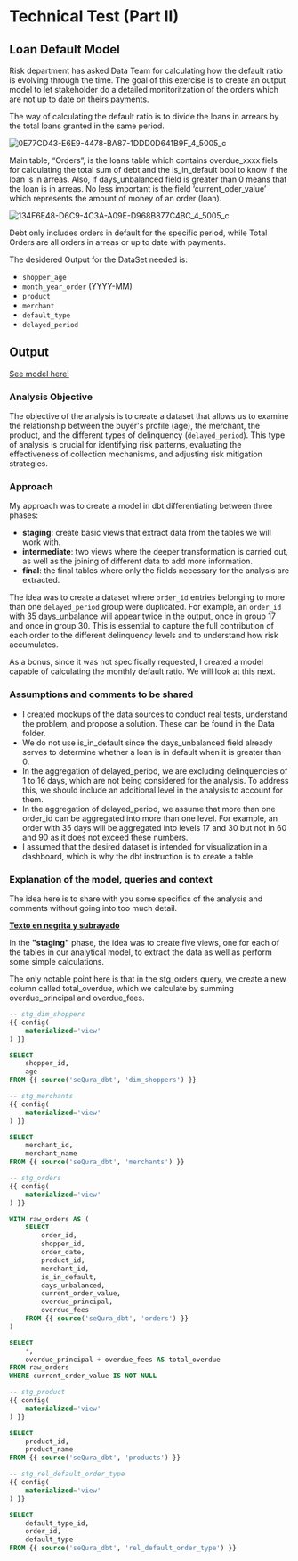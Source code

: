 # Technical Test (Part II)

## **Loan Default Model**

Risk department has asked Data Team for calculating how the default ratio is evolving through the time. The goal of this exercise is to create an output model to let stakeholder do a detailed monitoritzation of the orders which are not up to date on theirs payments.

The way of calculating the default ratio is to divide the loans in arrears by the total loans granted in the same period.

![0E77CD43-E6E9-4478-BA87-1DDD0D641B9F_4_5005_c](https://github.com/user-attachments/assets/4bddb1c8-87c9-4e90-b0cc-0254c928226f)

Main table, “Orders”, is the loans table which contains overdue_xxxx fiels for calculating the total sum of debt and the is_in_default bool to know if the loan is in arreas.
Also, if days_unbalanced field is greater than 0 means that the loan is in arreas. No less important is the field ‘current_oder_value’ which represents the amount of money of an order (loan).

![134F6E48-D6C9-4C3A-A09E-D968B877C4BC_4_5005_c](https://github.com/user-attachments/assets/3526a458-85c7-47db-a64b-7aa8c03bb660)

Debt only includes orders in default for the specific period, while Total Orders are all orders in arreas or up to date with payments.

The desidered Output for the DataSet needed is:

- `shopper_age`
- `month_year_order` (YYYY-MM)
- `product`
- `merchant`
- `default_type`
- `delayed_period`

## Output

[See model here!](https://github.com/raulvazquez7/analytics-engineer-challenge/tree/main/Part2/my_dbt_project)

### Analysis Objective

The objective of the analysis is to create a dataset that allows us to examine the relationship between the buyer's profile (age), the merchant, the product, and the different types of delinquency (`delayed_period`). This type of analysis is crucial for identifying risk patterns, evaluating the effectiveness of collection mechanisms, and adjusting risk mitigation strategies.

### Approach

My approach was to create a model in dbt differentiating between three phases:

- **staging**: create basic views that extract data from the tables we will work with.
- **intermediate**: two views where the deeper transformation is carried out, as well as the joining of different data to add more information.
- **final**: the final tables where only the fields necessary for the analysis are extracted.

The idea was to create a dataset where `order_id` entries belonging to more than one `delayed_period` group were duplicated. For example, an `order_id` with 35 days_unbalance will appear twice in the output, once in group 17 and once in group 30. This is essential to capture the full contribution of each order to the different delinquency levels and to understand how risk accumulates.

As a bonus, since it was not specifically requested, I created a model capable of calculating the monthly default ratio. We will look at this next.

### Assumptions and comments to be shared

- I created mockups of the data sources to conduct real tests, understand the problem, and propose a solution. These can be found in the Data folder.
- We do not use is_in_default since the days_unbalanced field already serves to determine whether a loan is in default when it is greater than 0.
- In the aggregation of delayed_period, we are excluding delinquencies of 1 to 16 days, which are not being considered for the analysis. To address this, we should include an additional level in the analysis to account for them.
- In the aggregation of delayed_period, we assume that more than one order_id can be aggregated into more than one level. For example, an order with 35 days will be aggregated into levels 17 and 30 but not in 60 and 90 as it does not exceed these numbers.
- I assumed that the desired dataset is intended for visualization in a dashboard, which is why the dbt instruction is to create a table.

### Explanation of the model, queries and context

The idea here is to share with you some specifics of the analysis and comments without going into too much detail.

<u><strong>Texto en negrita y subrayado</strong></u>

In the **"staging"** phase, the idea was to create five views, one for each of the tables in our analytical model, to extract the data as well as perform some simple calculations.

The only notable point here is that in the stg_orders query, we create a new column called total_overdue, which we calculate by summing overdue_principal and overdue_fees.

```sql
-- stg_dim_shoppers
{{ config(
    materialized='view'
) }}

SELECT 
    shopper_id,
    age
FROM {{ source('seQura_dbt', 'dim_shoppers') }}

-- stg_merchants
{{ config(
    materialized='view'
) }}

SELECT 
    merchant_id,
    merchant_name
FROM {{ source('seQura_dbt', 'merchants') }}

-- stg_orders
{{ config(
    materialized='view'  
) }}

WITH raw_orders AS (
    SELECT 
        order_id,
        shopper_id,
        order_date,
        product_id,
        merchant_id,
        is_in_default,
        days_unbalanced,
        current_order_value,
        overdue_principal,
        overdue_fees
    FROM {{ source('seQura_dbt', 'orders') }}
)

SELECT 
    *,
    overdue_principal + overdue_fees AS total_overdue 
FROM raw_orders
WHERE current_order_value IS NOT NULL

-- stg_product
{{ config(
    materialized='view'
) }}

SELECT 
    product_id,
    product_name
FROM {{ source('seQura_dbt', 'products') }}

-- stg_rel_default_order_type
{{ config(
    materialized='view'
) }}

SELECT 
    default_type_id,
    order_id,
    default_type
FROM {{ source('seQura_dbt', 'rel_default_order_type') }}

```

